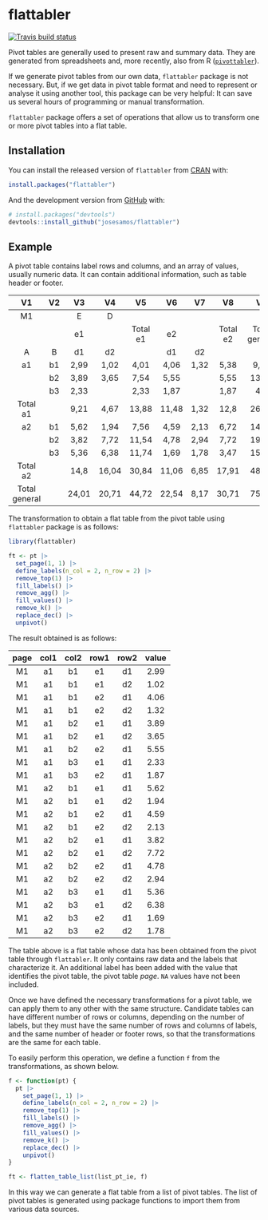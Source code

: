 
<!-- README.md is generated from README.Rmd. Please edit that file -->

# flattabler

<!-- badges: start -->

[![Travis build
status](https://travis-ci.com/josesamos/flattabler.svg?branch=master)](https://travis-ci.com/josesamos/flattabler)
<!-- badges: end -->

Pivot tables are generally used to present raw and summary data. They
are generated from spreadsheets and, more recently, also from R
([`pivottabler`](https://CRAN.R-project.org/package=pivottabler)).

If we generate pivot tables from our own data, `flattabler` package is
not necessary. But, if we get data in pivot table format and need to
represent or analyse it using another tool, this package can be very
helpful: It can save us several hours of programming or manual
transformation.

`flattabler` package offers a set of operations that allow us to
transform one or more pivot tables into a flat table.

## Installation

You can install the released version of `flattabler` from
[CRAN](https://CRAN.R-project.org) with:

``` r
install.packages("flattabler")
```

And the development version from [GitHub](https://github.com/) with:

``` r
# install.packages("devtools")
devtools::install_github("josesamos/flattabler")
```

## Example

A pivot table contains label rows and columns, and an array of values,
usually numeric data. It can contain additional information, such as
table header or footer.

|      V1       | V2  |  V3   |  V4   |    V5    |  V6   |  V7  |    V8    |      V9       |
|:-------------:|:---:|:-----:|:-----:|:--------:|:-----:|:----:|:--------:|:-------------:|
|      M1       |     |   E   |   D   |          |       |      |          |               |
|               |     |  e1   |       | Total e1 |  e2   |      | Total e2 | Total general |
|       A       |  B  |  d1   |  d2   |          |  d1   |  d2  |          |               |
|      a1       | b1  | 2,99  | 1,02  |   4,01   | 4,06  | 1,32 |   5,38   |     9,39      |
|               | b2  | 3,89  | 3,65  |   7,54   | 5,55  |      |   5,55   |     13,09     |
|               | b3  | 2,33  |       |   2,33   | 1,87  |      |   1,87   |      4,2      |
|   Total a1    |     | 9,21  | 4,67  |  13,88   | 11,48 | 1,32 |   12,8   |     26,68     |
|      a2       | b1  | 5,62  | 1,94  |   7,56   | 4,59  | 2,13 |   6,72   |     14,28     |
|               | b2  | 3,82  | 7,72  |  11,54   | 4,78  | 2,94 |   7,72   |     19,26     |
|               | b3  | 5,36  | 6,38  |  11,74   | 1,69  | 1,78 |   3,47   |     15,21     |
|   Total a2    |     | 14,8  | 16,04 |  30,84   | 11,06 | 6,85 |  17,91   |     48,75     |
| Total general |     | 24,01 | 20,71 |  44,72   | 22,54 | 8,17 |  30,71   |     75,43     |

The transformation to obtain a flat table from the pivot table using
`flattabler` package is as follows:

``` r
library(flattabler)

ft <- pt |>
  set_page(1, 1) |>
  define_labels(n_col = 2, n_row = 2) |>
  remove_top(1) |>
  fill_labels() |>
  remove_agg() |>
  fill_values() |>
  remove_k() |>
  replace_dec() |>
  unpivot()
```

The result obtained is as follows:

| page | col1 | col2 | row1 | row2 | value |
|:----:|:----:|:----:|:----:|:----:|:-----:|
|  M1  |  a1  |  b1  |  e1  |  d1  | 2.99  |
|  M1  |  a1  |  b1  |  e1  |  d2  | 1.02  |
|  M1  |  a1  |  b1  |  e2  |  d1  | 4.06  |
|  M1  |  a1  |  b1  |  e2  |  d2  | 1.32  |
|  M1  |  a1  |  b2  |  e1  |  d1  | 3.89  |
|  M1  |  a1  |  b2  |  e1  |  d2  | 3.65  |
|  M1  |  a1  |  b2  |  e2  |  d1  | 5.55  |
|  M1  |  a1  |  b3  |  e1  |  d1  | 2.33  |
|  M1  |  a1  |  b3  |  e2  |  d1  | 1.87  |
|  M1  |  a2  |  b1  |  e1  |  d1  | 5.62  |
|  M1  |  a2  |  b1  |  e1  |  d2  | 1.94  |
|  M1  |  a2  |  b1  |  e2  |  d1  | 4.59  |
|  M1  |  a2  |  b1  |  e2  |  d2  | 2.13  |
|  M1  |  a2  |  b2  |  e1  |  d1  | 3.82  |
|  M1  |  a2  |  b2  |  e1  |  d2  | 7.72  |
|  M1  |  a2  |  b2  |  e2  |  d1  | 4.78  |
|  M1  |  a2  |  b2  |  e2  |  d2  | 2.94  |
|  M1  |  a2  |  b3  |  e1  |  d1  | 5.36  |
|  M1  |  a2  |  b3  |  e1  |  d2  | 6.38  |
|  M1  |  a2  |  b3  |  e2  |  d1  | 1.69  |
|  M1  |  a2  |  b3  |  e2  |  d2  | 1.78  |

The table above is a flat table whose data has been obtained from the
pivot table through `flattabler`. It only contains raw data and the
labels that characterize it. An additional label has been added with the
value that identifies the pivot table, the pivot table *page*. `NA`
values have not been included.

Once we have defined the necessary transformations for a pivot table, we
can apply them to any other with the same structure. Candidate tables
can have different number of rows or columns, depending on the number of
labels, but they must have the same number of rows and columns of
labels, and the same number of header or footer rows, so that the
transformations are the same for each table.

To easily perform this operation, we define a function `f` from the
transformations, as shown below.

``` r
f <- function(pt) {
  pt |>
    set_page(1, 1) |>
    define_labels(n_col = 2, n_row = 2) |>
    remove_top(1) |>
    fill_labels() |>
    remove_agg() |>
    fill_values() |>
    remove_k() |>
    replace_dec() |>
    unpivot()
}

ft <- flatten_table_list(list_pt_ie, f)
```

In this way we can generate a flat table from a list of pivot tables.
The list of pivot tables is generated using package functions to import
them from various data sources.
